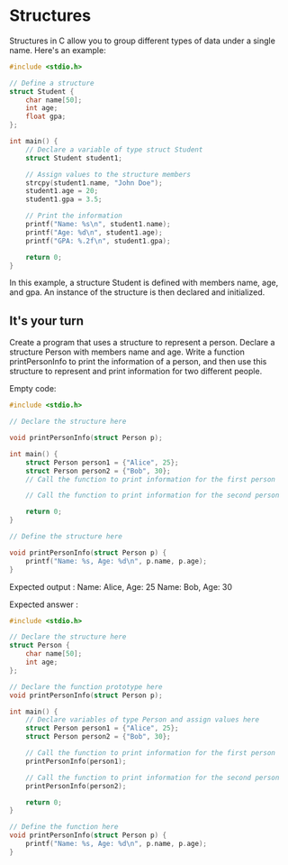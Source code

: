 # Structures

Structures in C allow you to group different types of data under a single name. Here's an example:

```c
#include <stdio.h>

// Define a structure
struct Student {
    char name[50];
    int age;
    float gpa;
};

int main() {
    // Declare a variable of type struct Student
    struct Student student1;

    // Assign values to the structure members
    strcpy(student1.name, "John Doe");
    student1.age = 20;
    student1.gpa = 3.5;

    // Print the information
    printf("Name: %s\n", student1.name);
    printf("Age: %d\n", student1.age);
    printf("GPA: %.2f\n", student1.gpa);

    return 0;
}
```

In this example, a structure Student is defined with members name, age, and gpa. An instance of the structure is then declared and initialized.


## It's your turn

Create a program that uses a structure to represent a person. Declare a structure Person with members name and age. Write a function printPersonInfo to print the information of a person, and then use this structure to represent and print information for two different people.

Empty code: 
```c
#include <stdio.h>

// Declare the structure here

void printPersonInfo(struct Person p);

int main() {
    struct Person person1 = {"Alice", 25};
    struct Person person2 = {"Bob", 30};
    // Call the function to print information for the first person

    // Call the function to print information for the second person

    return 0;
}

// Define the structure here

void printPersonInfo(struct Person p) {
    printf("Name: %s, Age: %d\n", p.name, p.age);
}
````

Expected output : 
Name: Alice, Age: 25
Name: Bob, Age: 30

Expected answer : 
```c
#include <stdio.h>

// Declare the structure here
struct Person {
    char name[50];
    int age;
};

// Declare the function prototype here
void printPersonInfo(struct Person p);

int main() {
    // Declare variables of type Person and assign values here
    struct Person person1 = {"Alice", 25};
    struct Person person2 = {"Bob", 30};

    // Call the function to print information for the first person
    printPersonInfo(person1);

    // Call the function to print information for the second person
    printPersonInfo(person2);

    return 0;
}

// Define the function here
void printPersonInfo(struct Person p) {
    printf("Name: %s, Age: %d\n", p.name, p.age);
}
````


